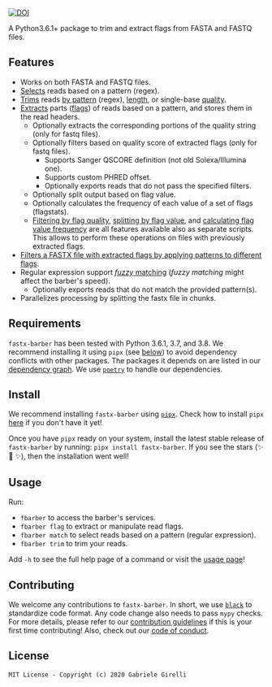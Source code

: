 [![DOI](https://zenodo.org/badge/281703558.svg)](https://zenodo.org/badge/latestdoi/281703558)

A Python3.6.1+ package to trim and extract flags from FASTA  and FASTQ files.

## Features

* Works on both FASTA and FASTQ files.
* [Selects](usage#match) reads based on a pattern (regex).
* [Trims](usage#trim) reads [by pattern](usage#trim-by-regular-expression) (regex), [length](usage#trim-by-length), or single-base [quality](usage#trim-by-quality).
* [Extracts](usage#extract-flags) parts ([flags](usage#flags)) of reads based on a pattern, and stores them in the read headers.
    - Optionally extracts the corresponding portions of the quality string (only for fastq files).
    - Optionally filters based on quality score of extracted flags (only for fastq files).
        + Supports Sanger QSCORE definition (not old Solexa/Illumina one).
        + Supports custom PHRED offset.
        + Optionally exports reads that do not pass the specified filters.
    - Optionally split output based on flag value.
    - Optionally calculates the frequency of each value of a set of flags (flagstats).
    - [Filtering by flag quality](usage#filter-by-flag-quality), [splitting by flag value](usage#split-by-flag-value), and [calculating flag value frequency](usage#calculate-flag-value-frequency) are all features available also as separate scripts. This allows to perform these operations on files with previously extracted flags.
* [Filters a FASTX file with extracted flags by applying patterns to different flags](usage#match-flags-with-regular-expressions).
* Regular expression support [*fuzzy* matching](https://pypi.org/project/regex/#approximate-fuzzy-matching-hg-issue-12-hg-issue-41-hg-issue-109) (*fuzzy matching* might affect the barber's speed).
    * Optionally exports reads that do not match the provided pattern(s).
* Parallelizes processing by splitting the fastx file in chunks.

## Requirements

`fastx-barber` has been tested with Python 3.6.1, 3.7, and 3.8. We recommend installing it using `pipx` (see [below](https://github.com/ggirelli/fastx-barber#install)) to avoid dependency conflicts with other packages. The packages it depends on are listed in our [dependency graph](https://github.com/ggirelli/fastx-barber/network/dependencies). We use [`poetry`](https://github.com/python-poetry/poetry) to handle our dependencies.

## Install

We recommend installing `fastx-barber` using [`pipx`](https://github.com/pipxproject/pipx). Check how to install `pipx` [here](https://github.com/pipxproject/pipx#install-pipx) if you don't have it yet!

Once you have `pipx` ready on your system, install the latest stable release of `fastx-barber` by running: `pipx install fastx-barber`. If you see the stars (✨ 🌟 ✨), then the installation went well!

## Usage

Run:

* `fbarber` to access the barber's services.
* `fbarber flag` to extract or manipulate read flags.
* `fbarber match` to select reads based on a pattern (regular expression).
* `fbarber trim` to trim your reads.

Add `-h` to see the full help page of a command or visit the [usage page](usage)!

## Contributing

We welcome any contributions to `fastx-barber`. In short, we use [`black`](https://github.com/psf/black) to standardize code format. Any code change also needs to pass `mypy` checks. For more details, please refer to our [contribution guidelines](https://github.com/ggirelli/fastx-barber/blob/master/CONTRIBUTING.md) if this is your first time contributing! Also, check out our [code of conduct](https://github.com/ggirelli/fastx-barber/blob/master/CODE_OF_CONDUCT.md).

## License

`MIT License - Copyright (c) 2020 Gabriele Girelli`
